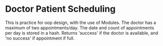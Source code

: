 # Doctor Patient Scheduling

This is practice for oop design, with the use of Modules.
The doctor has a maximum of two appointments/day.
The date and count of appointments per day is stored in a hash.
Returns 'success' if the doctor is available, and 'no success' if appointment if full.

